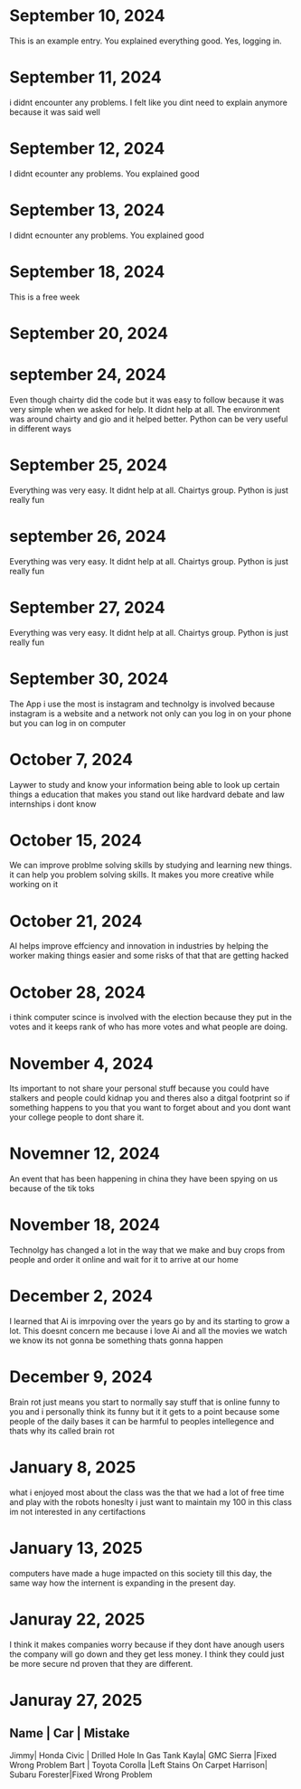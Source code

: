 # September 10, 2024

This is an example entry.
You explained everything good. Yes, logging in.

# September 11, 2024

i didnt encounter any problems. I felt like you dint need to explain anymore because it was said well

# September 12, 2024

I didnt ecounter any problems. You explained good 

# September 13, 2024

I didnt ecnounter any problems. You explained good

# September 18, 2024

This is a free week

 # September 20, 2024

 # september 24, 2024

Even though chairty did the code but it was easy to follow because it was very simple when we asked for help. It didnt help at all. The environment was around chairty and gio and it helped better. Python can be very useful in different ways

 # September 25, 2024 

 Everything was very easy. It didnt help at all. Chairtys group. Python is just really fun

 # september 26, 2024
 
 Everything was very easy. It didnt help at all. Chairtys group. Python is just really fun

 # September 27, 2024

  Everything was very easy. It didnt help at all. Chairtys group. Python is just really fun

  # September 30, 2024

  The App i use the most is instagram and technolgy is involved because instagram is a website and a network not only can you log in on your phone but you can log in on computer

# October 7, 2024

Laywer
to study and know your information
being able to look up certain things
a education that makes you stand out like hardvard
debate and law internships
i dont know 


# October 15, 2024

We can improve problme solving skills by studying and learning new things. it can help you
problem solving skills. It makes you more creative while working on it

# October 21, 2024

AI helps improve effciency and innovation in industries by helping the worker making things easier
and some risks of that that are getting hacked
# October 28,  2024
i think computer scince is involved with the election because they put in the votes and it keeps rank
of who has more votes and what people are doing.
# November 4,  2024
Its important to not share your personal stuff because you could have stalkers and people could kidnap you and 
theres also a ditgal footprint so if something happens to you that you want to forget about and you dont want your college people to 
dont share it.
# Novemner 12,  2024
An event that has been happening in china they have been spying on us because of the tik toks
# November 18,  2024
Technolgy has changed a lot in the way that we make and buy crops from people and order it online and wait
for it to arrive at our home 
# December 2,  2024
I learned that Ai is imrpoving over the years go by and its starting to grow a lot. This doesnt concern me because
i love Ai and all the movies we watch we know its not gonna be something thats gonna happen
# December 9,  2024
Brain rot just means you start to normally say stuff that is online funny to you and i personally think its funny but
it it gets to a point because some people of the daily bases it can be harmful to peoples intellegence
and thats why its called brain rot
# January 8,  2025
 what i enjoyed most about the class was the that we had a lot of free time and play with the robots
 honeslty i just want to maintain my 100 in this class
 im not interested in any certifactions 
# January 13,  2025
computers have made a huge impacted on this society till this day, the same way how the internent is expanding in the present day.
# Januray 22,  2025
I think it makes companies worry because if they dont have anough users the company will go down and they get less money.
I think they could just be more secure nd proven that they are different.
# Januray 27,  2025
Name	|       Car	      |     Mistake
----------------------------------------
Jimmy|		Honda Civic      | Drilled Hole In Gas Tank
Kayla|  GMC Sierra		     |Fixed Wrong Problem
Bart	|	 Toyota Corolla   |Left Stains On Carpet
Harrison| Subaru Forester|Fixed Wrong Problem
